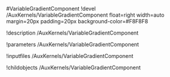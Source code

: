 <!-- MOOSE Object Documentation Stub: Remove this when content is added. -->
#VariableGradientComponent
!devel /AuxKernels/VariableGradientComponent float=right width=auto margin=20px padding=20px background-color=#F8F8F8

!description /AuxKernels/VariableGradientComponent

!parameters /AuxKernels/VariableGradientComponent

!inputfiles /AuxKernels/VariableGradientComponent

!childobjects /AuxKernels/VariableGradientComponent
